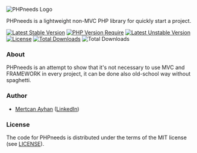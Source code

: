 ![PHPneeds Logo](https://raw.githubusercontent.com/mertowitch/PHPneeds/main/public/assets/images/logo_256x50.png)

PHPneeds is a lightweight non-MVC PHP library for quickly start a project.

[![Latest Stable Version](https://poser.pugx.org/mertowitch/phpneeds/v)](https://packagist.org/packages/mertowitch/phpneeds)
[![PHP Version Require](https://poser.pugx.org/mertowitch/phpneeds/require/php)](https://packagist.org/packages/mertowitch/phpneeds)
[![Latest Unstable Version](https://poser.pugx.org/mertowitch/phpneeds/v/unstable)](https://packagist.org/packages/mertowitch/phpneeds)
[![License](https://poser.pugx.org/mertowitch/phpneeds/license)](https://packagist.org/packages/mertowitch/phpneeds)
[![Total Downloads](https://poser.pugx.org/mertowitch/phpneeds/downloads)](https://packagist.org/packages/mertowitch/phpneeds)
![Total Downloads](https://img.shields.io/badge/developer-Friendly-brightgreen)

### About ###
PHPneeds is an attempt to show that it's not necessary to use MVC and FRAMEWORK in every project, it can be done also old-school way without spaghetti.

### Author
- [Mertcan Ayhan](mailto:mertowitch@gmail.com) ([LinkedIn](https://www.linkedin.com/in/mertcan-ayhan/))

### License
The code for PHPneeds is distributed under the terms of the MIT license (see [LICENSE](LICENSE)).
